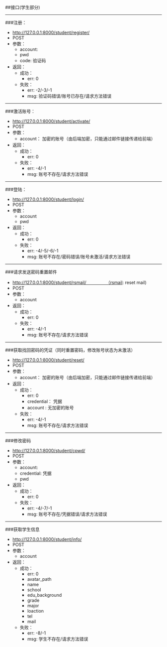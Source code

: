##接口(学生部分)

***
###注册：  
* http://127.0.0.1:8000/student/register/  
* POST  
* 参数：
    * account: 
    * pwd
    * code: 验证码
* 返回：  
    * 成功：
        * err: 0  
    * 失败：
        * err: -2/-3/-1
        * msg: 验证码错误/账号已存在/请求方法错误

***

###激活账号：
* http://127.0.0.1:8000/student/activate/
* POST
* 参数：
    * account： 加密的账号（由后端加密，只能通过邮件链接传递给前端）
* 返回：
    * 成功：
        * err: 0
    * 失败：
        * err: -4/-1
        * msg: 账号不存在/请求方法错误

***

###登陆：
* http://127.0.0.1:8000/student/login/
* POST
* 参数：
    * account
    * pwd
* 返回：
    * 成功：
        * err: 0
    * 失败：
        * err: -4/-5/-6/-1
        * msg: 账号不存在/密码错误/账号未激活/请求方法错误

***

###请求发送密码重置邮件
* http://127.0.0.1:8000/student/rsmail/　　　　　（rsmail: reset mail)
* POST
* 参数：
    * account
* 返回：
    * 成功：
        * err: 0
    * 失败：
        * err: -4/-1
        * msg: 账号不存在/请求方法错误

***

###获取找回密码的凭证（同时重置密码，修改账号状态为未激活）
* http://127.0.0.1:8000/student/reset/
* POST
* 参数：
    * account： 加密的账号（由后端加密，只能通过邮件链接传递给前端）
* 返回：
    * 成功：
        * err: 0
        * credential： 凭据
        * account : 无加密的账号
    * 失败：
        * err: -4/-1
        * msg: 账号不存在/请求方法错误

***

###修改密码
* http://127.0.0.1:8000/student/cpwd/
* POST
* 参数：
    * account:
    * credential: 凭据
    * pwd
* 返回：
    * 成功：
        * err: 0
    * 失败：
        * err: -4/-7/-1
        * msg: 账号不存在/凭据错误/请求方法错误

***

###获取学生信息
* http://127.0.0.1:8000/student/info/
* POST
* 参数：
    * account
* 返回：
    * 成功：
        * err: 0
        * avatar_path
        * name
        * school
        * edu_background
        * grade
        * major
        * loaction
        * tel
        * mail
    * 失败：
        * err: -8/-1
        * msg: 学生不存在/请求方法错误


